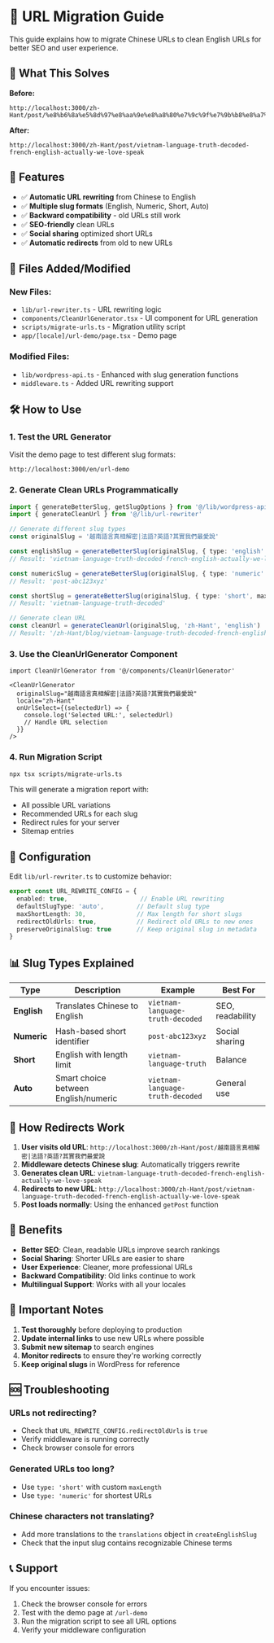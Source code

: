 # 🔗 URL Migration Guide

This guide explains how to migrate Chinese URLs to clean English URLs for better SEO and user experience.

## 🎯 What This Solves

**Before:**
```
http://localhost:3000/zh-Hant/post/%e8%b6%8a%e5%8d%97%e8%aa%9e%e8%a8%80%e7%9c%9f%e7%9b%b8%e8%a7%a3%e5%af%86%ef%bd%9c%e6%b3%95%e8%aa%9e%ef%bc%9f%e8%8b%b1%e8%aa%9e%ef%bc%9f%e5%85%b6%e5%af%a6%e6%88%91%e5%80%91%e6%9c%80%e6%84%9b%e8%aa%aa
```

**After:**
```
http://localhost:3000/zh-Hant/post/vietnam-language-truth-decoded-french-english-actually-we-love-speak
```

## 🚀 Features

- ✅ **Automatic URL rewriting** from Chinese to English
- ✅ **Multiple slug formats** (English, Numeric, Short, Auto)
- ✅ **Backward compatibility** - old URLs still work
- ✅ **SEO-friendly** clean URLs
- ✅ **Social sharing** optimized short URLs
- ✅ **Automatic redirects** from old to new URLs

## 📁 Files Added/Modified

### New Files:
- `lib/url-rewriter.ts` - URL rewriting logic
- `components/CleanUrlGenerator.tsx` - UI component for URL generation
- `scripts/migrate-urls.ts` - Migration utility script
- `app/[locale]/url-demo/page.tsx` - Demo page

### Modified Files:
- `lib/wordpress-api.ts` - Enhanced with slug generation functions
- `middleware.ts` - Added URL rewriting support

## 🛠️ How to Use

### 1. Test the URL Generator

Visit the demo page to test different slug formats:
```
http://localhost:3000/en/url-demo
```

### 2. Generate Clean URLs Programmatically

```typescript
import { generateBetterSlug, getSlugOptions } from '@/lib/wordpress-api'
import { generateCleanUrl } from '@/lib/url-rewriter'

// Generate different slug types
const originalSlug = '越南語言真相解密|法語?英語?其實我們最愛說'

const englishSlug = generateBetterSlug(originalSlug, { type: 'english' })
// Result: 'vietnam-language-truth-decoded-french-english-actually-we-love-speak'

const numericSlug = generateBetterSlug(originalSlug, { type: 'numeric' })
// Result: 'post-abc123xyz'

const shortSlug = generateBetterSlug(originalSlug, { type: 'short', maxLength: 30 })
// Result: 'vietnam-language-truth-decoded'

// Generate clean URL
const cleanUrl = generateCleanUrl(originalSlug, 'zh-Hant', 'english')
// Result: '/zh-Hant/blog/vietnam-language-truth-decoded-french-english-actually-we-love-speak'
```

### 3. Use the CleanUrlGenerator Component

```tsx
import CleanUrlGenerator from '@/components/CleanUrlGenerator'

<CleanUrlGenerator
  originalSlug="越南語言真相解密|法語?英語?其實我們最愛說"
  locale="zh-Hant"
  onUrlSelect={(selectedUrl) => {
    console.log('Selected URL:', selectedUrl)
    // Handle URL selection
  }}
/>
```

### 4. Run Migration Script

```bash
npx tsx scripts/migrate-urls.ts
```

This will generate a migration report with:
- All possible URL variations
- Recommended URLs for each slug
- Redirect rules for your server
- Sitemap entries

## 🔧 Configuration

Edit `lib/url-rewriter.ts` to customize behavior:

```typescript
export const URL_REWRITE_CONFIG = {
  enabled: true,                    // Enable URL rewriting
  defaultSlugType: 'auto',         // Default slug type
  maxShortLength: 30,              // Max length for short slugs
  redirectOldUrls: true,           // Redirect old URLs to new ones
  preserveOriginalSlug: true       // Keep original slug in metadata
}
```

## 📊 Slug Types Explained

| Type | Description | Example | Best For |
|------|-------------|---------|----------|
| **English** | Translates Chinese to English | `vietnam-language-truth-decoded` | SEO, readability |
| **Numeric** | Hash-based short identifier | `post-abc123xyz` | Social sharing |
| **Short** | English with length limit | `vietnam-language-truth` | Balance |
| **Auto** | Smart choice between English/numeric | `vietnam-language-truth-decoded` | General use |

## 🔄 How Redirects Work

1. **User visits old URL**: `http://localhost:3000/zh-Hant/post/越南語言真相解密|法語?英語?其實我們最愛說`
2. **Middleware detects Chinese slug**: Automatically triggers rewrite
3. **Generates clean URL**: `vietnam-language-truth-decoded-french-english-actually-we-love-speak`
4. **Redirects to new URL**: `http://localhost:3000/zh-Hant/post/vietnam-language-truth-decoded-french-english-actually-we-love-speak`
5. **Post loads normally**: Using the enhanced `getPost` function

## 🎯 Benefits

- **Better SEO**: Clean, readable URLs improve search rankings
- **Social Sharing**: Shorter URLs are easier to share
- **User Experience**: Cleaner, more professional URLs
- **Backward Compatibility**: Old links continue to work
- **Multilingual Support**: Works with all your locales

## 🚨 Important Notes

1. **Test thoroughly** before deploying to production
2. **Update internal links** to use new URLs where possible
3. **Submit new sitemap** to search engines
4. **Monitor redirects** to ensure they're working correctly
5. **Keep original slugs** in WordPress for reference

## 🆘 Troubleshooting

### URLs not redirecting?
- Check that `URL_REWRITE_CONFIG.redirectOldUrls` is `true`
- Verify middleware is running correctly
- Check browser console for errors

### Generated URLs too long?
- Use `type: 'short'` with custom `maxLength`
- Use `type: 'numeric'` for shortest URLs

### Chinese characters not translating?
- Add more translations to the `translations` object in `createEnglishSlug`
- Check that the input slug contains recognizable Chinese terms

## 📞 Support

If you encounter issues:
1. Check the browser console for errors
2. Test with the demo page at `/url-demo`
3. Run the migration script to see all URL options
4. Verify your middleware configuration
